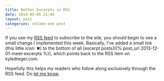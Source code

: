```yaml
---
title: Better Excerpts in RSS
date: 2014-05-05 21:44
layout: post
categories: volume-one post
---
```

If you use my [RSS feed](/feeds) to subscribe to the site, you should begin to see a small change I implemented this week. Basically, I've added a small link (this little icon: &#10006;) to the bottom of all [excerpt posts]({% post_url 2013-12-01-meet-excerpts %}), which points back to the RSS item on kyledreger.com. 

Hopefully this helps my readers who follow along exclusively through the RSS feed. Do [let me know](/colophon). 
